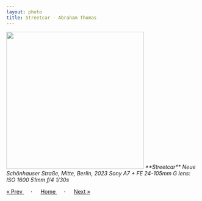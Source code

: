 ```yaml
---
layout: photo
title: Streetcar · Abraham Thomas
---
```


<img src="/assets/photos/Streetcar.jpg" width="360px" class="photo">

<i>
**Streetcar**  
Neue Schönhauser Straße, Mitte, Berlin, 2023  
Sony A7 + FE 24-105mm G lens: ISO 1600 51mm f/4 1/30s
</i>

<a href="/gallery/stairwell"> &laquo; Prev </a> &emsp; · &emsp; 
<a href="/gallery"> Home </a> &emsp; · &emsp; 
<a href="/gallery/analog"> Next &raquo; </a>
